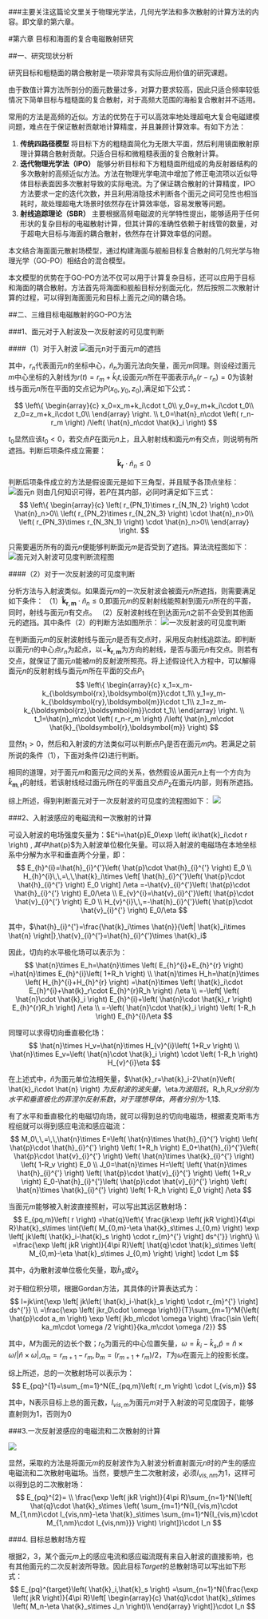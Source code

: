 ###主要关注这篇论文里关于物理光学法，几何光学法和多次散射的计算方法的内容。即文章的第六章。

#第六章 目标和海面的复合电磁散射研究

##一、研究现状分析

研究目标和粗糙面的耦合散射是一项非常具有实际应用价值的研究课题。

由于数值计算方法所剖分的面元数量过多，对算力要求较高，因此只适合频率较低情况下简单目标与粗糙面的复合散射，对于高频大范围的海船复合散射并不适用。

常用的方法是高频的近似。方法的优势在于可以高效率地处理超电大复合电磁建模问题，难点在于保证散射贡献地计算精度，并且兼顾计算效率。有如下方法：

1. **传统四路径模型** 将目标下方的粗糙面简化为无限大平面，然后利用镜面散射原理计算耦合散射贡献。只适合目标和微粗糙表面的复合散射计算。
2. **迭代物理光学法（IPO）**  能够分析目标和下方粗糙面所组成的角反射器结构的多次散射的高频近似方法。方法在物理光学电流中增加了修正电流项以近似导体目标表面因多次散射导致的实际电流。为了保证耦合散射的计算精度，IPO方法要求一定的迭代次数，并且利用消隐技术判断各个面元之间可见性也相当耗时，故处理超电大场景时依然存在计算效率低，容易发散等问题。
3. **射线追踪理论（SBR）** 主要根据高频电磁波的光学特性提出，能够适用于任何形状的复杂目标的电磁散射计算，但其计算的准确性依赖于射线管的数量，对于超电大目标与海面的耦合散射，依然存在计算效率低的问题。

本文结合海面面元散射场模型，通过构建海面与舰船目标复合散射的几何光学与物理光学（GO-PO）相结合的混合模型。

本文模型的优势在于GO-PO方法不仅可以用于计算复杂目标，还可以应用于目标和海面的耦合散射。方法首先将海面和舰船目标分别面元化，然后按照二次散射计算的过程，可以得到海面面元和目标上面元之间的耦合场。

##二、三维目标电磁散射的GO-PO方法

###1、面元对于入射波及一次反射波的可见度判断

####（1）对于入射波
![面元n对于面元m的遮挡](../Image/1.1.bmp)

其中，$r_n$代表面元$n$的坐标中心，$\hat{n}_n$为面元法向矢量，面元$m$同理。则设经过面元$m$中心坐标的入射线为$r\left( t \right) =r_m+\hat{k}_it$,设面元$n$所在平面表示$\hat{n}_n\left( r-r_n \right) =0$为该射线与面元$n$所在平面的交点记为$P(x_0,y_0,z_0)$,满足如下公式：

$$
\left\{ \begin{array}{c}
	x_0=x_m+k_i\cdot t_0\\
	y_0=y_m+k_i\cdot t_0\\
	z_0=z_m+k_i\cdot t_0\\
\end{array} \right. 
\\
t_0=\hat{n}_n\cdot \left( r_n-r_m \right) /\left( \hat{n}_n\cdot \hat{k}_i \right) 
$$

$t_0$显然应该$t_0<0$，若交点$P$在面元$n$上，且入射射线和面元$m$有交点，则说明有所遮挡。判断后项条件成立需要：
$$
\boldsymbol{\hat{k}}_{\boldsymbol{r}}\cdot \hat{n}_n\leqslant 0
$$

判断后项条件成立的方法是假设面元是如下三角型，并且赋予各顶点坐标：
![面元$n$](../Image/1.2.bmp)
则由几何知识可得，若$P$在其内部，必同时满足如下三式：
$$
\left\{ \begin{array}{c}
	\left( r_{PN_1}\times r_{N_1N_2} \right) \cdot \hat{n}_n>0\\
	\left( r_{PN_2}\times r_{N_2N_3} \right) \cdot \hat{n}_n>0\\
	\left( r_{PN_3}\times r_{N_3N_1} \right) \cdot \hat{n}_n>0\\
\end{array} \right. 
$$

只需要遍历所有的面元$n$便能够判断面元$m$是否受到了遮挡。算法流程图如下：![面元对入射波可见度判断流程图](../Image/1.3.bmp)

####（2）对于一次反射波的可见度判断

分析方法与入射波类似。如果面元$m$的一次反射波会被面元$n$所遮挡，则需要满足如下条件：
（1）$\boldsymbol{\hat{k}}_{\boldsymbol{r},\boldsymbol{m}}\cdot \hat{n}_n\leqslant 0$,即面元$m$的反射射线能照射到面元$n$所在的平面，同时，射线与面元$n$有交点。
（2）反射波射线在到达面元$n$之前不会受到其他面元的遮挡。其中条件（2）的判断方法如图所示：
![一次反射波的可见度判断](../Image/1.4.bmp)

在判断面元$m$的反射波射线与面元$n$是否有交点时，采用反向射线追踪法。即判断以面元$n$的中心点$r_n$为起点，以$-\boldsymbol{\hat{k}}_{\boldsymbol{r},\boldsymbol{m}}$为方向的射线，是否与面元$n$有交点。则若有交点，就保证了面元$n$能被$m$的反射波所照亮。将上述假设代入方程中，可以解得面元$n$的反射射线与面元$m$所在平面的交点$P_1$
$$
\left\{ \begin{array}{c}
	x_1=x_m-k_{\boldsymbol{rx},\boldsymbol{m}}\cdot t_1\\
	y_1=y_m-k_{\boldsymbol{ry},\boldsymbol{m}}\cdot t_1\\
	z_1=z_m-k_{\boldsymbol{rz},\boldsymbol{m}}\cdot t_1\\
\end{array} \right. 
\\
t_1=\hat{n}_m\cdot \left( r_n-r_m \right) /\left( \hat{n}_m\cdot \hat{k}_{\boldsymbol{r},\boldsymbol{m}} \right) 
$$

显然$t_1>0$，然后和入射波的方法类似可以判断点$P_1$是否在面元$m$内。若满足之前所说的条件（1），下面对条件(2)进行判断。

相同的道理，对于面元$m$和面元$l$之间的关系，依然假设从面元$n$上有一个方向为$\hat{k}_{\boldsymbol{m},\boldsymbol{r}}$的射线，若该射线经过面元$l$所在的平面且交点$P_2$在面元$l$内部，则有所遮挡。

综上所述，得到判断面元对于一次反射波的可见度的流程图如下：
![](../Image/1.5.bmp)

###2、入射波感应的电磁流和一次散射的计算

可设入射波的电场强度矢量为：$E^i=\hat{p}E_0\exp \left( ik\hat{k}_i\cdot r \right) $,其中$\hat{p}$为入射波单位极化矢量。可以将入射波的电磁场在本地坐标系中分解为水平和垂直两个分量，即：
$$
E_{h}^{i}=\hat{h}_{i}^{'}\left( \hat{p}\cdot \hat{h}_{i}^{'} \right) E_0
\\
H_{h}^{i}\,\,=\,\,\hat{k}_i\times \left[ \hat{h}_{i}^{'}\left( \hat{p}\cdot \hat{h}_{i}^{'} \right) E_0 \right] /\eta =-\hat{v}_{i}^{'}\left( \hat{p}\cdot \hat{h}_{i}^{'} \right) E_0/\eta 
\\
E_{v}^{i}=\hat{v}_{i}^{'}\left( \hat{p}\cdot \hat{v}_{i}^{'} \right) E_0
\\
H_{v}^{i}\,\,=-\hat{h}_{i}^{'}\left( \hat{p}\cdot \hat{v}_{i}^{'} \right) E_0/\eta 
$$

其中，$\hat{h}_{i}^{'}=\frac{\hat{k}_i\times \hat{n}}{\left| \hat{k}_i\times \hat{n} \right|},\hat{v}_{i}^{'}=\hat{h}_{i}^{'}\times \hat{k}_i$

因此，切向的水平极化场可以表示为：
$$
\hat{n}\times E_h=\hat{n}\times \left( E_{h}^{i}+E_{h}^{r} \right) =\hat{n}\times E_{h}^{i}\left( 1+R_h \right) 
\\
\hat{n}\times H_h=\hat{n}\times \left( H_{h}^{i}+H_{h}^{r} \right) =\hat{n}\times \left( \hat{k}_i\cdot E_{h}^{i}+\hat{k}_r\cdot E_{h}^{r}R_h \right) /\eta 
\\
=-\left[ \left( \hat{n}\cdot \hat{k}_i \right) E_{h}^{i}+\left( \hat{n}\cdot \hat{k}_r \right) E_{h}^{r}R_h \right] /\eta 
\\
=-\left( \hat{n}\cdot \hat{k}_i \right) \left( 1-R_h \right) E_{h}^{i}/\eta 
$$

同理可以求得切向垂直极化场：
$$
\hat{n}\times H_v=\hat{n}\times H_{v}^{i}\left( 1+R_v \right) 
\\
\hat{n}\times E_v=\left( \hat{n}\cdot \hat{k}_i \right) \cdot \left( 1-R_h \right) H_{v}^{i}\eta 
$$

在上述式中，$\hat{n}$为面元单位法相矢量，$\hat{k}_r=\hat{k}_i-2\hat{n}\left( \hat{k}_i\cdot \hat{n} \right) $为反射波的波矢量，$\eta$为波阻抗，$R_h,R_v$分别为水平和垂直极化的菲涅尔反射系数，对于理想导体，两者分别为$-1,1$.

有了水平和垂直极化的电磁切向场，就可以得到总的切向电磁场，根据麦克斯韦方程组就可以得到感应电流和感应磁流：
$$
M_0\,\,=\,\,\hat{n}\times E=\left( \hat{n}\times \hat{h}_{i}^{'} \right) \left( \hat{p}\cdot \hat{h}_{i}^{'} \right) \left( 1+R_h \right) E_0+\hat{h}_{i}^{'}\left( \hat{p}\cdot \hat{v}_{i}^{'} \right) \left( \hat{n}\times \hat{k}_{i}^{'} \right) \left( 1-R_v \right) E_0
\\
J_0=\hat{n}\times H=\left[ \left( \hat{n}\times \hat{h}_{i}^{'} \right) \left( \hat{p}\cdot \hat{v}_{i}^{'} \right) \left( 1+R_v \right) E_0-\hat{h}_{i}^{'}\left( \hat{p}\cdot \hat{v}_{i}^{'} \right) \left( \hat{n}\times \hat{k}_{i}^{'} \right) \left( 1-R_h \right) E_0 \right] /\eta 
$$

当面元$m$能够被入射波直接照射，可以写出其远区散射场：
$$
E_{pq,m}\left( r \right) =\hat{q}\left\{ \frac{jk\exp \left( jkR \right)}{4\pi R}\hat{k}_s\times \int{\left( M_{0,m}-\eta \hat{k}_s\times J_{0,m} \right) \exp \left[ jk\left( \hat{k}_i-\hat{k}_s \right) \cdot r_{m}^{'} \right] ds^{'}} \right\} 
\\
=\frac{\exp \left( jkR \right)}{4\pi R}\left[ \hat{q}\cdot \hat{k}_s\times \left( M_{0,m}-\eta \hat{k}_s\times J_{0,m} \right) \right] \cdot I_m
$$

其中，$\hat{q}$为散射波单位极化矢量，取$\hat{h}_s$或$\hat{v}_s$

对于相位积分项，根据Gordan方法，其具体的计算表达式为：
$$
I=jk\int{\exp \left[ jk\left( \hat{k}_i-\hat{k}_s \right) \cdot r_{m}^{'} \right] ds^{'}}
\\
=\frac{\exp \left( jkr_0\cdot \omega \right)}{T}\sum_{m=1}^M{\left( \hat{p}\cdot a_m \right) \exp \left( jkb_m\cdot \omega \right) \frac{\sin \left( ka_m\cdot \omega /2 \right)}{ka_m\cdot \omega /2}}
$$


其中，$M$为面元的边长个数；$r_0$为面元的中心位置矢量，$\omega=\hat{k}_i-\hat{k}_s$,$\hat{p}=\hat{n}\times \omega /\left| \hat{n}\times \omega \right|$,$a_m = r_{m+1}-r_{m},b_m = \left(r_{m+1}+r_{m}\right)/2$，$T$为$\omega$在面元上的投影长度。

综上所述，总的一次散射场可以表示为：
$$
E_{pq}^{1}=\sum_{m=1}^N{E_{pq,m}\left( r_m \right) \cdot I_{vis,m}}
$$

其中，N表示目标上总的面元数，$I_{vis,m}$为面元$m$对于入射波的可见度因子，能够直射则为1，否则为0

###3.一次反射波感应的电磁流和二次散射的计算

![](../Image/1.7.png)

显然，采取的方法是将面元$m$的反射波作为入射波分析直射面元$n$时的产生的感应电磁流和二次散射电磁场。当然，要想产生二次散射波，必须$I_{vis,nm}$为1，这样可以得到总的二次散射场：
$$
E_{pq}^{2}=
\\
\frac{\exp \left( jkR \right)}{4\pi R}\sum_{n=1}^N{\left[ \hat{q}\cdot \hat{k}_s\times \left( \sum_{m=1}^N{I_{vis,m}\cdot M_{1,nm}\cdot I_{vis,nm}-\eta \hat{k}_s\times \sum_{m=1}^N{I_{vis,m}\cdot M_{1,nm}\cdot I_{vis,nm}}} \right) \right]}\cdot I_n
$$

###4. 目标总散射场方程

根据2，3，某个面元$m$上的感应电流和感应磁流既有来自入射波的直接影响，也有其他面元的二次反射波所导致。因此目标$Target$的总散射场可以写出如下形式：
$$
E_{pq}^{target}\left( \hat{k}_i,\hat{k}_s \right) =\sum_{n=1}^N{\frac{\exp \left( jkR \right)}{4\pi R}\left[ \begin{array}{c}
	\hat{q}\cdot \hat{k}_s\times \left( M_n-\eta \hat{k}_s\times J_n \right)\\
\end{array} \right]}\cdot I_n
$$



